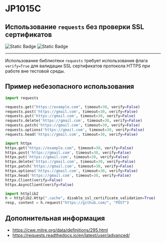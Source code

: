 # JP1015C
## Использование `requests` без проверки SSL сертификатов

![Static Badge](https://img.shields.io/badge/%D0%A1%D1%82%D0%B5%D0%BF%D0%B5%D0%BD%D1%8C%20%D0%BA%D1%80%D0%B8%D1%82%D0%B8%D1%87%D0%BD%D0%BE%D1%81%D1%82%D0%B8-%D0%92%D1%8B%D1%81%D0%BE%D0%BA%D0%B0%D1%8F-crimson?style=for-the-badge)
![Static Badge](https://img.shields.io/badge/%D0%94%D0%BE%D1%81%D1%82%D0%BE%D0%B2%D0%B5%D1%80%D0%BD%D0%BE%D1%81%D1%82%D1%8C%20%D0%BE%D0%BF%D1%80%D0%B5%D0%B4%D0%B5%D0%BB%D0%B5%D0%BD%D0%B8%D1%8F-%D0%B2%D1%8B%D1%81%D0%BE%D0%BA%D0%B0%D1%8F-crimson?style=for-the-badge)

----

Использование библиотеки `requests` требует использования флага `verify=True` для валидации SSL сертификатов протокола HTTPS при работе вне тестовой среды.

## Пример небезопасного использования

```python linenums="1"
import requests

requests.get("https://example.com", timeout=30, verify=False)
requests.post('https://gmail.com', timeout=30, verify=False)
requests.put('https://gmail.com', timeout=30, verify=False)
requests.delete('https://gmail.com', timeout=30, verify=False)
requests.patch('https://gmail.com', timeout=30, verify=False)
requests.options('https://gmail.com', timeout=30, verify=False)
requests.head('https://gmail.com', timeout=30, verify=False)

import httpx
httpx.get("https://example.com", timeout=30, verify=False)
httpx.post('https://gmail.com', timeout=30, verify=False)
httpx.put('https://gmail.com', timeout=30, verify=False)
httpx.delete('https://gmail.com', timeout=30, verify=False)
httpx.patch('https://gmail.com', timeout=30, verify=False)
httpx.options('https://gmail.com', timeout=30, verify=False)
httpx.head('https://gmail.com', timeout=30, verify=False)
httpx.Client(verify=False)
httpx.AsyncClient(verify=False)

import httplib2
h = httplib2.Http(".cache", disable_ssl_certificate_validation=True)
resp, content = h.request("https://github.com/", "POST")
```

## Дополнительная информация

* <https://cwe.mitre.org/data/definitions/295.html>
* <https://requests.readthedocs.io/en/latest/user/advanced/>
